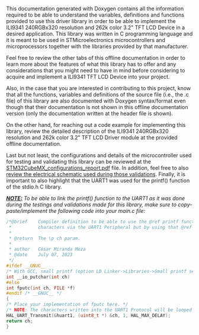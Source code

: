 This documentation generated with Doxygen contains all the information required to be able to understand the variables,
definitions and functions provided to use this driver library in order to be able to implement the ILI9341 240RGBx320
resolution and 262k color 3.2" TFT LCD Device in a desired application. This library was written in C programming
language and it is meant to be used in STMicroelectronics microcontrollers and microprocessors together with the
libraries provided by that manufacturer.

Feel free to review the other tabs of this offline documentation in order to learn more about the features of what this
library has to offer and any considerations that you might need to have in mind before considering to acquire and
implement a ILI9341 TFT LCD Device into your project.

Also, in the case that you are interested in contributing to this project, know that all the functions, variables and
definitions of the source file (i.e., the .c file) of this library are also documented with Doxygen syntax/format even
though that their documentation is not shown in this offline documentation version (only the documentation written at
the header file is shown).

On the other hand, for reaching out a code example for implementing this library, review the detailed description of the
ILI9341 240RGBx320 resolution and 262k color 3.2" TFT LCD Driver module at the provided offline documentation.

Last but not least, the configurations and details of the microcontroller used for testing and validating this library
can be reviewed at the
<a href=#>STM32CubeMX_configurations_report.pdf</a>
file. In addition, feel free to also
<a href=#>review the electrical schematic used during those validations</a>.
Finally, it is important to also highlight that the UART1 was used for the printf() function of the stdio.h C library.

<i><b><u>NOTE:</u></b> To be able to link the printf() function to the UART1 as it was done during the testings and
validations made for this library, make sure to copy-paste/implement the following code into your main.c file:</i>

```c
/*@brief	Compiler definition to be able to use the @ref printf function from stdio.h library in order to print
 *          characters via the UART1 Peripheral but by using that @ref printf function.
 *
 * @return	The \p ch param.
 *
 * author	César Miranda Meza
 * @date	July 07, 2023
 */
#ifdef __GNUC__
/* With GCC, small printf (option LD Linker->Libraries->Small printf set to 'Yes') calls __io_putchar(). */
int __io_putchar(int ch)
#else
int fputc(int ch, FILE *f)
#endif /* __GNUC__ */
{
/* Place your implementation of fputc here. */
/* NOTE: The characters written into the UART1 Protocol will be looped until the end of transmission. */
HAL_UART_Transmit(&huart1, (uint8_t *) &ch, 1, HAL_MAX_DELAY);
return ch;
}
```
